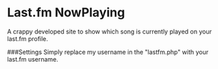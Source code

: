 # Last.fm NowPlaying
A crappy developed site to show which song is currently played on your last.fm profile.

###Settings
Simply replace my username in the "lastfm.php" with your last.fm username.
